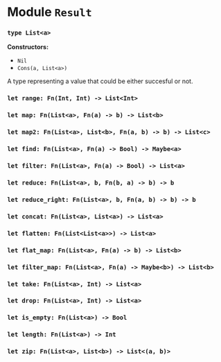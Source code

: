 # Module `Result`

### `type List<a>`

**Constructors:**

- `Nil`
- `Cons(a, List<a>)`

A type representing a value that could be either succesful or not.

### `let range: Fn(Int, Int) -> List<Int>`

### `let map: Fn(List<a>, Fn(a) -> b) -> List<b>`

### `let map2: Fn(List<a>, List<b>, Fn(a, b) -> b) -> List<c>`

### `let find: Fn(List<a>, Fn(a) -> Bool) -> Maybe<a>`

### `let filter: Fn(List<a>, Fn(a) -> Bool) -> List<a>`

### `let reduce: Fn(List<a>, b, Fn(b, a) -> b) -> b`

### `let reduce_right: Fn(List<a>, b, Fn(a, b) -> b) -> b`

### `let concat: Fn(List<a>, List<a>) -> List<a>`

### `let flatten: Fn(List<List<a>>) -> List<a>`

### `let flat_map: Fn(List<a>, Fn(a) -> b) -> List<b>`

### `let filter_map: Fn(List<a>, Fn(a) -> Maybe<b>) -> List<b>`

### `let take: Fn(List<a>, Int) -> List<a>`

### `let drop: Fn(List<a>, Int) -> List<a>`

### `let is_empty: Fn(List<a>) -> Bool`

### `let length: Fn(List<a>) -> Int`

### `let zip: Fn(List<a>, List<b>) -> List<(a, b)>`

